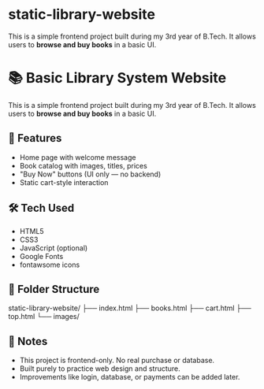 # static-library-website
This is a simple frontend project built during my 3rd year of B.Tech. It allows users to **browse and buy books** in a basic UI.

# 📚 Basic Library System Website

This is a simple frontend project built during my 3rd year of B.Tech. It allows users to **browse and buy books** in a basic UI.

## 🚀 Features

- Home page with welcome message
- Book catalog with images, titles, prices
- "Buy Now" buttons (UI only — no backend)
- Static cart-style interaction

## 🛠 Tech Used

- HTML5
- CSS3
- JavaScript (optional)
- Google Fonts
- fontawsome icons

## 📁 Folder Structure

static-library-website/
├── index.html
├── books.html
├── cart.html
├── top.html
└── images/

## 📝 Notes

- This project is frontend-only. No real purchase or database.
- Built purely to practice web design and structure.
- Improvements like login, database, or payments can be added later.
